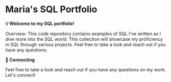 # Maria's SQL Portfolio
**💡 Welcome to my SQL portfolio!**

*Overview:*
This code repository contains examples of SQL I've written as I dive more into the SQL world. This collection will showcase my proficiency in SQL through various projects. Feel free to take a look and reach out if you have any questions.

**🤝 Connecting**

Feel free to take a look and reach out if you have any questions on my work. Let's connect!
